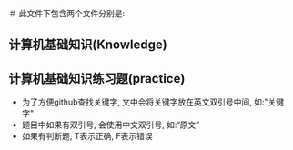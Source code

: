 ＃ 此文件下包含两个文件分别是:
## 计算机基础知识(Knowledge)
## 计算机基础知识练习题(practice)
* 为了方便github查找关键字, 文中会将关键字放在英文双引号中间, 如:"关键字"
* 题目中如果有双引号, 会使用中文双引号, 如:“原文”
* 如果有判断题, T表示正确, F表示错误
